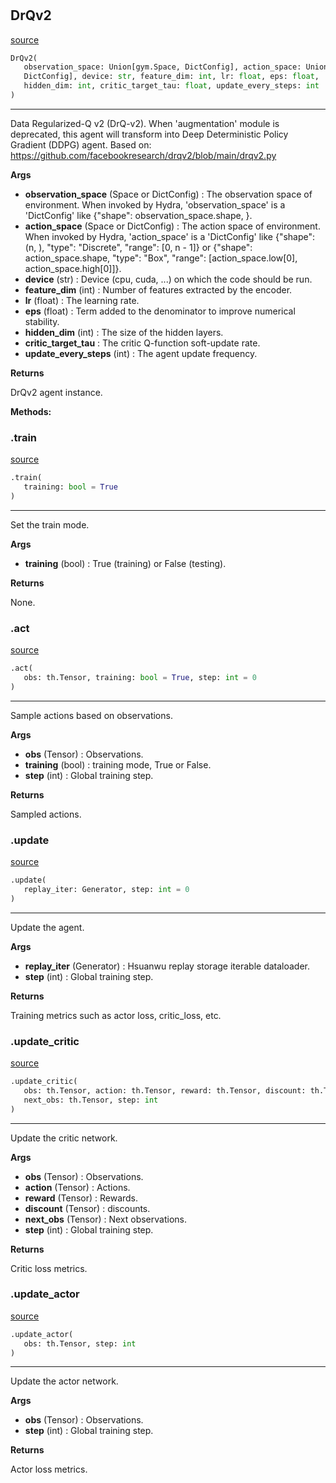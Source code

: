 #


## DrQv2
[source](https://github.com/RLE-Foundation/Hsuanwu\blob\main\hsuanwu/xploit/agent/drqv2.py\#L63)
```python 
DrQv2(
   observation_space: Union[gym.Space, DictConfig], action_space: Union[gym.Space,
   DictConfig], device: str, feature_dim: int, lr: float, eps: float,
   hidden_dim: int, critic_target_tau: float, update_every_steps: int
)
```


---
Data Regularized-Q v2 (DrQ-v2).
When 'augmentation' module is deprecated, this agent will transform into
    Deep Deterministic Policy Gradient (DDPG) agent.
Based on: https://github.com/facebookresearch/drqv2/blob/main/drqv2.py


**Args**

* **observation_space** (Space or DictConfig) : The observation space of environment. When invoked by Hydra,
    'observation_space' is a 'DictConfig' like {"shape": observation_space.shape, }.
* **action_space** (Space or DictConfig) : The action space of environment. When invoked by Hydra,
    'action_space' is a 'DictConfig' like
    {"shape": (n, ), "type": "Discrete", "range": [0, n - 1]} or
    {"shape": action_space.shape, "type": "Box", "range": [action_space.low[0], action_space.high[0]]}.
* **device** (str) : Device (cpu, cuda, ...) on which the code should be run.
* **feature_dim** (int) : Number of features extracted by the encoder.
* **lr** (float) : The learning rate.
* **eps** (float) : Term added to the denominator to improve numerical stability.
* **hidden_dim** (int) : The size of the hidden layers.
* **critic_target_tau**  : The critic Q-function soft-update rate.
* **update_every_steps** (int) : The agent update frequency.



**Returns**

DrQv2 agent instance.


**Methods:**


### .train
[source](https://github.com/RLE-Foundation/Hsuanwu\blob\main\hsuanwu/xploit/agent/drqv2.py\#L122)
```python
.train(
   training: bool = True
)
```

---
Set the train mode.


**Args**

* **training** (bool) : True (training) or False (testing).


**Returns**

None.

### .act
[source](https://github.com/RLE-Foundation/Hsuanwu\blob\main\hsuanwu/xploit/agent/drqv2.py\#L137)
```python
.act(
   obs: th.Tensor, training: bool = True, step: int = 0
)
```

---
Sample actions based on observations.


**Args**

* **obs** (Tensor) : Observations.
* **training** (bool) : training mode, True or False.
* **step** (int) : Global training step.


**Returns**

Sampled actions.

### .update
[source](https://github.com/RLE-Foundation/Hsuanwu\blob\main\hsuanwu/xploit/agent/drqv2.py\#L158)
```python
.update(
   replay_iter: Generator, step: int = 0
)
```

---
Update the agent.


**Args**

* **replay_iter** (Generator) : Hsuanwu replay storage iterable dataloader.
* **step** (int) : Global training step.


**Returns**

Training metrics such as actor loss, critic_loss, etc.

### .update_critic
[source](https://github.com/RLE-Foundation/Hsuanwu\blob\main\hsuanwu/xploit/agent/drqv2.py\#L212)
```python
.update_critic(
   obs: th.Tensor, action: th.Tensor, reward: th.Tensor, discount: th.Tensor,
   next_obs: th.Tensor, step: int
)
```

---
Update the critic network.


**Args**

* **obs** (Tensor) : Observations.
* **action** (Tensor) : Actions.
* **reward** (Tensor) : Rewards.
* **discount** (Tensor) : discounts.
* **next_obs** (Tensor) : Next observations.
* **step** (int) : Global training step.


**Returns**

Critic loss metrics.

### .update_actor
[source](https://github.com/RLE-Foundation/Hsuanwu\blob\main\hsuanwu/xploit/agent/drqv2.py\#L261)
```python
.update_actor(
   obs: th.Tensor, step: int
)
```

---
Update the actor network.


**Args**

* **obs** (Tensor) : Observations.
* **step** (int) : Global training step.


**Returns**

Actor loss metrics.
